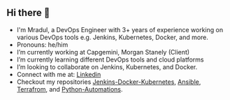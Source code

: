 ## Hi there 👋

- I'm Mradul, a DevOps Engineer with 3+ years of experience working on various DevOps tools e.g. Jenkins, Kubernetes, Docker, and more.
- Pronouns: he/him
- I’m currently working at Capgemini, Morgan Stanely (Client)
- I’m currently learning different DevOps tools and cloud platforms
- I’m looking to collaborate on Jenkins, Kubernetes, and Docker.
- Connect with me at: <a href="https://www.linkedin.com/in/mradulmalviya/">Linkedin</a>
- Checkout my repositories
<a href="https://github.com/MradulMalviya/Java-Jenkins-Docker-K8">Jenkins-Docker-Kubernetes</a>,
<a href="https://github.com/MradulMalviya/Ansible">Ansible</a>,
<a href="https://github.com/MradulMalviya/Terraform">Terrafrom</a>, and
<a href="https://github.com/MradulMalviya/Python">Python-Automations</a>.

